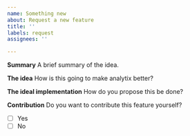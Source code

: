 ```yaml
---
name: Something new
about: Request a new feature
title: ''
labels: request
assignees: ''

---
```


**Summary**
A brief summary of the idea.

**The idea**
How is this going to make analytix better?

**The ideal implementation**
How do you propose this be done?

**Contribution**
Do you want to contribute this feature yourself?
- [ ] Yes
- [ ] No
